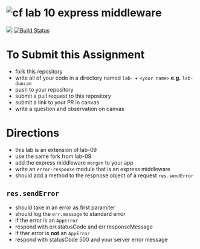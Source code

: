 ![cf](https://i.imgur.com/7v5ASc8.png) lab 10 express middleware
======

[![](https://img.shields.io/badge/Issues%3F-Ask%20for%20Help!-55cbe0.svg)](https://github.com/codefellows/seattle-javascript-401n1/issues/new)
[![Build Status](https://travis-ci.org/codefellows-seattle-javascript-401n1/lab-09-10-11-express-api.svg?branch=master)](https://travis-ci.org/codefellows-seattle-javascript-401n1/lab-09-10-11-express-api)

# To Submit this Assignment
  * fork this repository
  * write all of your code in a directory named `lab-` + `<your name>` **e.g.** `lab-duncan`
  * push to your repository
  * submit a pull request to this repository
  * submit a link to your PR in canvas
  * write a question and observation on canvas

# Directions
* this lab is an extension of lab-09
 * use the same fork from lab-09
* add the express middleware `morgan` to your app
* write an `error-response` module that is an express middleware
 * should add a method to the respnose object of a request `res.sendError`

## `res.sendError`
* should take in an error as first paramiter
* should log the `err.message` to standard error
* if the error is an `AppError`
 * respond with err.statusCode and err.responseMessage
* if ther error is **not** an `AppError`
 * respond with statusCode 500 and your server error message

